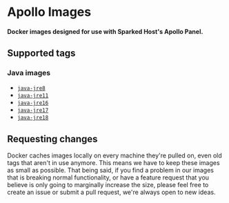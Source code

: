 # Apollo Images
#### Docker images designed for use with Sparked Host's Apollo Panel.

## Supported tags

### Java images

* [`java-jre8`](https://github.com/sparkedhost/images/blob/main/java/java-jre8/Dockerfile)
* [`java-jre11`](https://github.com/sparkedhost/images/blob/main/java/java-jre8/Dockerfile)
* [`java-jre16`](https://github.com/sparkedhost/images/blob/main/java/java-jre8/Dockerfile)
* [`java-jre17`](https://github.com/sparkedhost/images/blob/main/java/java-jre8/Dockerfile)
* [`java-jre18`](https://github.com/sparkedhost/images/blob/main/java/java-jre8/Dockerfile)

## Requesting changes

Docker caches images locally on every machine they're pulled on, even old tags that aren't in use anymore.
This means we have to keep these images as small as possible. That being said, if you find a problem in our
images that is breaking normal functionality, or have a feature request that you believe is only going to
marginally increase the size, please feel free to create an issue or submit a pull request, we're always
open to new ideas.

